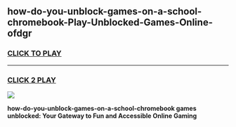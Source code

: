 
## how-do-you-unblock-games-on-a-school-chromebook-Play-Unblocked-Games-Online-ofdgr
<h3>
<a href="https://premium76.site?title=how-do-you-unblock-games-on-a-school-chromebook&ref=24A">CLICK TO PLAY</a></h3>
<hr>

<h3>
<a href="https://premium76.site?title=how-do-you-unblock-games-on-a-school-chromebook&ref=24A">CLICK 2 PLAY</a>
  
</h3>

<a href="https://premium76.site?title=how-do-you-unblock-games-on-a-school-chromebook&ref=24A"><img src="https://clearcache.store/games.png"></a>


**how-do-you-unblock-games-on-a-school-chromebook games unblocked: Your Gateway to Fun and Accessible Online Gaming**
